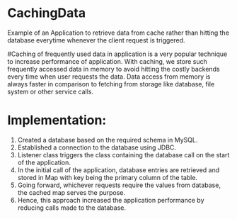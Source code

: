 # CachingData

Example of an Application to retrieve data from cache rather than hitting the database everytime whenever the client request is triggered.

#Caching of frequently used data in application is a very popular technique to increase performance of application. 
With caching, we store such frequently accessed data in memory to avoid hitting the costly backends every time when user requests the data.
Data access from memory is always faster in comparison to fetching from storage like database, file system or other service calls.

# Implementation:

  1. Created a database based on the required schema in MySQL.
  2. Established a connection to the database using JDBC.
  3. Listener class triggers the class containing the database call on the start of the application.
  4. In the initial call of the application, database entries are retrieved and stored in Map with key being the primary column of the table.
  5. Going forward, whichever requests require the values from database, the cached map serves the purpose.
  6. Hence, this approach increased the application performance by reducing calls made to the database.

